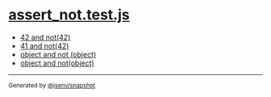 # [assert_not.test.js](../assert_not.test.js)


- [42 and not(42)](42_and_not(42)/42_and_not(42).md)
- [41 and not(42)](41_and_not(42)/41_and_not(42).md)
- [object and not (object)](object_and_not_(object)/object_and_not_(object).md)
- [object and not(object)](object_and_not(object)/object_and_not(object).md)

---

<sub>
  Generated by <a href="https://github.com/jsenv/core/tree/main/packages/tooling/snapshot">@jsenv/snapshot</a>
</sub>
